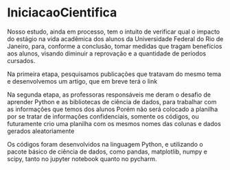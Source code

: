 # IniciacaoCientifica

Nosso estudo, ainda em processo, tem o intuito de verificar qual o impacto do estágio na vida acadêmica dos alunos da Universidade Federal do Rio de Janeiro,
para, conforme a conclusão, tomar medidas que tragam benefícios aos alunos, visando diminuir a reprovação e a quantidade de períodos cursados.

Na primeira etapa, pesquisamos publicações que tratavam do mesmo tema e desenvolvemos um artigo, que em breve terá o link

Na segunda etapa, as professoras responsáveis me deram o desafio de aprender Python e as bibliotecas de ciência de dados, 
para trabalhar com as informações que temos dos alunos
Porém não será colocado a planilha por se tratar de informações confidenciais, somente os códigos, ou futuramente crio uma planilha com os mesmos nomes das colunas
e dados gerados aleatoriamente

Os códigos foram desenvolvidos na linguagem Python, e utilizando o pacote básico de ciência de dados, como pandas, matplotlib, numpy e scipy, 
tanto no jupyter notebook quanto no pycharm. 
